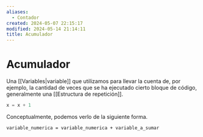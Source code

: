 ```yaml
---
aliases:
  - Contador
created: 2024-05-07 22:15:17
modified: 2024-05-14 21:14:11
title: Acumulador
---
```


# Acumulador

Una [[Variables|variable]] que utilizamos para llevar la cuenta de, por ejemplo, la cantidad de veces que se ha ejecutado cierto bloque de código, generalmente una [[Estructura de repetición]].

```python
x = x + 1
```

Conceptualmente, podemos verlo de la siguiente forma.

```
variable_numerica = variable_numerica + variable_a_sumar
```
